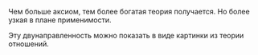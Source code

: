 Чем больше аксиом, тем более богатая теория получается. Но более узкая в плане применимости. 

Эту двунаправленность можно показать в виде картинки из теории отношений. 

